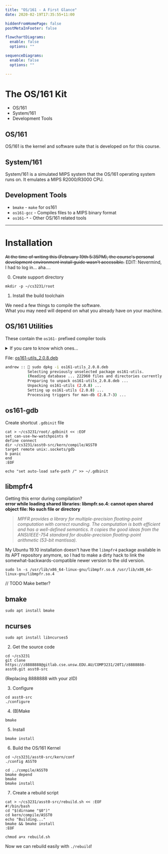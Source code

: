 ```yaml
---
title: "OS/161 - A First Glance"
date: 2020-02-19T17:35:55+11:00

hiddenFromHomePage: false
postMetaInFooter: false

flowchartDiagrams:
  enable: false
  options: ""

sequenceDiagrams: 
  enable: false
  options: ""

---
```


# The OS/161 Kit

* OS/161
* System/161
* Development Tools

## OS/161

OS/161 is the kernel and software suite that is developed on for this course.

## System/161

System/161 is a simulated MIPS system that the OS/161 operating system runs on. It emulates a MIPS R2000/R3000 CPU.

## Development Tools

* `bmake` - `make` for os161
* `os161-gcc` - Compiles files to a MIPS binary format
* `os161-*` - Other OS/161 related tools

---

# Installation

<s>At the time of writing this (February 19th 5:35PM), the course's personal development environment install guide wasn't accessible.</s> EDIT: Nevermind, I had to log in... aha....

0) Create support directory

```
mkdir -p ~/cs3231/root
```

1) Install the build toolchain  

We need a few things to compile the software.  
What you may need will depend on what you already have on your machine.

## OS/161 Utilities

These contain the `os161-` prefixed compiler tools

<details><summary>If you care to know which ones...</summary>

* os161-addr2line
* os161-ar
* os161-as
* os161-c++filt
* os161-cpp
* os161-elfedit
* os161-gcc
* os161-gcc-4.8.3
* os161-gcc-ar
* os161-gcc-nm
* os161-gcc-ranlib
* os161-gcov
* os161-gdb
* os161-ld
* os161-ld.bfd
* os161-nm
* os161-objcopy
* os161-objdump
* os161-ranlib
* os161-readelf
* os161-run
* os161-size
* os161-strings
* os161-strip

</details>

File: [os161-utils_2.0.8.deb](http://www.cse.unsw.edu.au/~cs3231/os161-files/os161-utils_2.0.8.deb)

```bash
andrew ::  sudo dpkg -i os161-utils_2.0.8.deb 
          Selecting previously unselected package os161-utils.
          (Reading database ... 222960 files and directories currently installed.)
          Preparing to unpack os161-utils_2.0.8.deb ...
          Unpacking os161-utils (2.0.8) ...
          Setting up os161-utils (2.0.8) ...
          Processing triggers for man-db (2.8.7-3) ...
```

## os161-gdb

Create shortcut `.gdbinit` file

```
cat > ~/cs3231/root/.gdbinit << :EOF
set can-use-hw-watchpoints 0
define connect
dir ~/cs3231/asst0-src/kern/compile/ASST0
target remote unix:.sockets/gdb
b panic
end
:EOF

echo "set auto-load safe-path /" >> ~/.gdbinit
```

## libmpfr4

Getting this error during compilation?  
**error while loading shared libraries: libmpfr.so.4: cannot open shared object file: No such file or directory**

> _MPFR provides a library for multiple-precision floating-point computation with correct rounding. The computation is both efficient and has a well-defined semantics. It copies the good ideas from the ANSI/IEEE-754 standard for double-precision floating-point arithmetic (53-bit mantissa)._ 

My Ubuntu 19.10 installation doesn't have the `libmpfr4` package available in its APT repository anymore, so I had to make a dirty hack to link the somewhat-backwards-compatible newer version to the old version.

`sudo ln -s /usr/lib/x86_64-linux-gnu/libmpfr.so.6 /usr/lib/x86_64-linux-gnu/libmpfr.so.4`

// TODO Make better?

## bmake

`sudo apt install bmake`

## ncurses

`sudo apt install libncurses5`

2) Get the source code  

```
cd ~/cs3231
git clone https://z8888888@gitlab.cse.unsw.EDU.AU/COMP3231/20T1/z8888888-asst0.git asst0-src
```

(Replacing 8888888 with your zID)

3) Configure

```
cd asst0-src
./configure
```

4) (B)Make

```
bmake
```

5) Install  

```
bmake install
```

6) Build the OS/161 Kernel

```
cd ~/cs3231/asst0-src/kern/conf
./config ASST0

cd ../compile/ASST0
bmake depend
bmake
bmake install
```

7) Create a rebuild script

```
cat > ~/cs3231/asst0-src/rebuild.sh << :EOF
#!/bin/bash
cd "$(dirname "$0")"
cd kern/compile/ASST0
echo "Building..."
bmake && bmake install
:EOF

chmod a+x rebuild.sh
```

Now we can rebuild easily with `./rebuild`!
